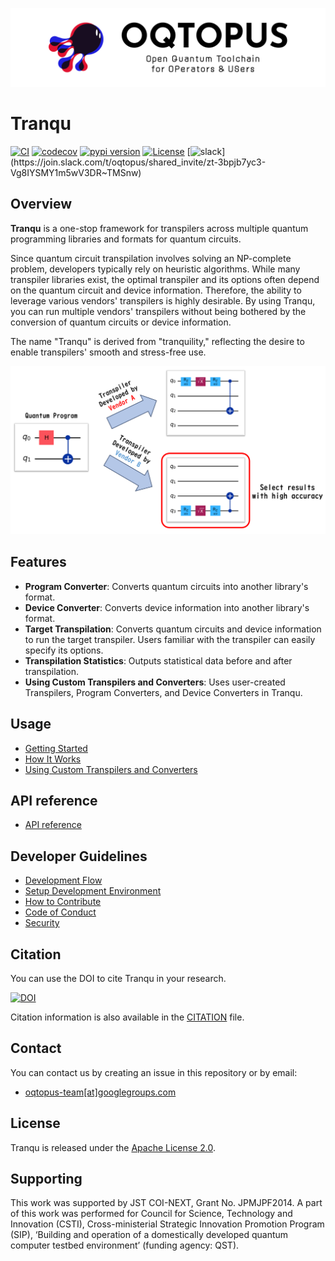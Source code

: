 ![OQTOPUS logo](./asset/oqtopus-logo.png)

# Tranqu

[![CI](https://github.com/oqtopus-team/tranqu/actions/workflows/ci.yaml/badge.svg)](https://github.com/oqtopus-team/tranqu/actions/workflows/ci.yaml)
[![codecov](https://codecov.io/gh/oqtopus-team/tranqu/graph/badge.svg?token=RCXTMMXOMV)](https://codecov.io/gh/oqtopus-team/tranqu)
[![pypi version](https://img.shields.io/pypi/v/tranqu.svg)](https://pypi.org/project/tranqu/)
[![License](https://img.shields.io/badge/License-Apache_2.0-blue.svg)](https://opensource.org/licenses/Apache-2.0)
[![slack](https://img.shields.io/badge/slack-OQTOPUS-pink.svg?logo=slack&style=plastic")](https://join.slack.com/t/oqtopus/shared_invite/zt-3bpjb7yc3-Vg8IYSMY1m5wV3DR~TMSnw)

## Overview

**Tranqu** is a one-stop framework for transpilers across multiple quantum programming libraries and formats for quantum circuits.

Since quantum circuit transpilation involves solving an NP-complete problem, developers typically rely on heuristic algorithms.
While many transpiler libraries exist, the optimal transpiler and its options often depend on the quantum circuit and device information.
Therefore, the ability to leverage various vendors' transpilers is highly desirable.
By using Tranqu, you can run multiple vendors' transpilers without being bothered by the conversion of quantum circuits or device information.

The name "Tranqu" is derived from "tranquility," reflecting the desire to enable transpilers' smooth and stress-free use.

![Tranqu](./asset/overview.png)

## Features

- **Program Converter**: Converts quantum circuits into another library's format.
- **Device Converter**: Converts device information into another library's format.
- **Target Transpilation**:  Converts quantum circuits and device information to run the target transpiler. Users familiar with the transpiler can easily specify its options.
- **Transpilation Statistics**: Outputs statistical data before and after transpilation.
- **Using Custom Transpilers and Converters**: Uses user-created Transpilers, Program Converters, and Device Converters in Tranqu.

## Usage

- [Getting Started](./usage/getting_started.ipynb)
- [How It Works](./usage/how_it_works.ipynb)
- [Using Custom Transpilers and Converters](./usage/custom.ipynb)

## API reference

- [API reference](./reference/API_reference.md)

## Developer Guidelines

- [Development Flow](./developer_guidelines/index.md)
- [Setup Development Environment](./developer_guidelines/setup.md)
- [How to Contribute](./CONTRIBUTING.md)
- [Code of Conduct](https://oqtopus-team.github.io/code-of-conduct/)
- [Security](https://oqtopus-team.github.io/security-policy/)

## Citation

You can use the DOI to cite Tranqu in your research.

[![DOI](https://zenodo.org/badge/898082553.svg)](https://zenodo.org/badge/latestdoi/898082553)

Citation information is also available in the [CITATION](https://github.com/oqtopus-team/tranqu/blob/main/CITATION.cff) file.

## Contact

You can contact us by creating an issue in this repository or by email:

- [oqtopus-team[at]googlegroups.com](mailto:oqtopus-team[at]googlegroups.com)

## License

Tranqu is released under the [Apache License 2.0](https://github.com/oqtopus-team/tranqu/blob/main/LICENSE).

## Supporting

This work was supported by JST COI-NEXT, Grant No. JPMJPF2014.
A part of this work was performed for Council for Science, Technology and Innovation (CSTI), Cross-ministerial Strategic Innovation Promotion Program (SIP), ‘Building and operation of a domestically developed quantum computer testbed environment’ (funding agency: QST).
